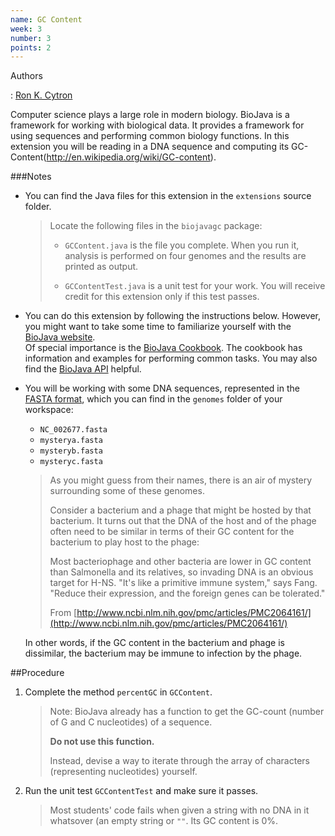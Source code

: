 ```yaml
---
name: GC Content
week: 3
number: 3
points: 2
---
```


Authors

: [Ron K. Cytron](http://www.cs.wustl.edu/~cytron/)

Computer science plays a large role in modern biology.  BioJava is a framework for working with biological data.  It provides a framework for using sequences and performing common biology functions.  In this extension you will be reading in a DNA sequence and computing its 
GC-Content(http://en.wikipedia.org/wiki/GC-content).

###Notes
* You can find the Java files for this extension in the `extensions` source folder.

	>Locate the following files in the `biojavagc` package:
	> * `GCContent.java` is the file you complete.  When you run it,
	> analysis is performed on four genomes and the results are printed as output.
	>
	> * `GCContentTest.java` is a unit test for your work.  You will
	> receive credit for this extension only if this test passes.

* You can do this extension by following the instructions below.
However, you might want to take some time to familiarize yourself with the  [BioJava website](http://biojava.org/wiki/Main_Page).  
Of special importance is the [BioJava Cookbook](http://biojava.org/wiki/BioJava:CookBook).  The cookbook 
  has information and examples for performing common tasks.  You may also find the [BioJava API](http://www.biojava.org/docs/api/index.html) helpful.

* You will be working with some DNA sequences,
represented in the [FASTA format](http://en.wikipedia.org/wiki/FASTA_format),
which you can find in the `genomes` folder of your workspace:

	* `NC_002677.fasta`
	* `mysterya.fasta`
	* `mysteryb.fasta`
	* `mysteryc.fasta`

	> As you might guess from their names, there is an air of mystery surrounding
	> some of these genomes.
	> 
	> Consider a bacterium and a phage that might be hosted by that
	> bacterium.  It turns out that the DNA of the host and of the phage often need
	> to be similar in terms of their GC content for the bacterium to play host
	> to the phage:
	> 
	> Most bacteriophage and other bacteria are lower in GC content than Salmonella and its relatives, so invading DNA is an obvious target for H-NS. &quot;It\'s like a primitive immune system,&quot; says Fang. &quot;Reduce their expression, and the foreign genes can be tolerated.&quot;
	> 
	> From [http://www.ncbi.nlm.nih.gov/pmc/articles/PMC2064161/](http://www.ncbi.nlm.nih.gov/pmc/articles/PMC2064161/)

	In other words, if the GC content in the bacterium and phage is dissimilar, the bacterium may be
	immune to infection by the phage.

##Procedure
1. Complete the method `percentGC`  in `GCContent`.

	> Note: BioJava already has a function to get the GC-count (number of G and C nucleotides) of a sequence.  
	>
	> **Do not use this function.**
	>
	> Instead, devise a way to
	> iterate through the array of characters (representing nucleotides) yourself.  

2. Run the unit test `GCContentTest`  and make sure it passes.

	> Most students\' code fails when given a string with no DNA in it whatsover
	> (an empty string or `""`.  Its GC content is 0%.